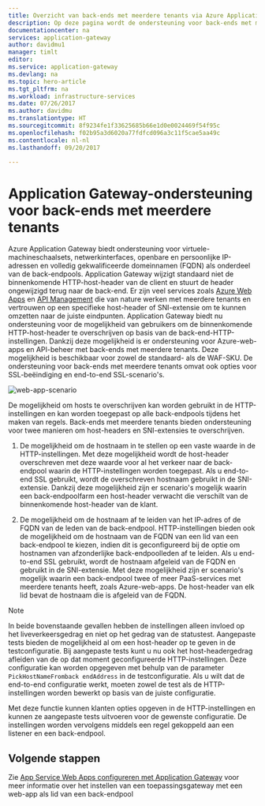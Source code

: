 ```yaml
---
title: Overzicht van back-ends met meerdere tenants via Azure Application Gateway | Microsoft Docs
description: Op deze pagina wordt de ondersteuning voor back-ends met meerdere tenants in Application Gateway beschreven.
documentationcenter: na
services: application-gateway
author: davidmu1
manager: timlt
editor: 
ms.service: application-gateway
ms.devlang: na
ms.topic: hero-article
ms.tgt_pltfrm: na
ms.workload: infrastructure-services
ms.date: 07/26/2017
ms.author: davidmu
ms.translationtype: HT
ms.sourcegitcommit: 8f9234fe1f33625685b66e1d0e0024469f54f95c
ms.openlocfilehash: f02b95a3d6020a77fdfcd096a3c11f5cae5aa49c
ms.contentlocale: nl-nl
ms.lasthandoff: 09/20/2017

---
```


# <a name="application-gateway-support-for-multi-tenant-back-ends"></a>Application Gateway-ondersteuning voor back-ends met meerdere tenants

Azure Application Gateway biedt ondersteuning voor virtuele-machineschaalsets, netwerkinterfaces, openbare en persoonlijke IP-adressen en volledig gekwalificeerde domeinnamen (FQDN) als onderdeel van de back-endpools. Application Gateway wijzigt standaard niet de binnenkomende HTTP-host-header van de client en stuurt de header ongewijzigd terug naar de back-end. Er zijn veel services zoals [Azure Web Apps](../app-service/app-service-web-overview.md) en [API Management](../api-management/api-management-key-concepts.md) die van nature werken met meerdere tenants en vertrouwen op een specifieke host-header of SNI-extensie om te kunnen omzetten naar de juiste eindpunten. Application Gateway biedt nu ondersteuning voor de mogelijkheid van gebruikers om de binnenkomende HTTP-host-header te overschrijven op basis van de back-end-HTTP-instellingen. Dankzij deze mogelijkheid is er ondersteuning voor Azure-web-apps en API-beheer met back-ends met meerdere tenants. Deze mogelijkheid is beschikbaar voor zowel de standaard- als de WAF-SKU. De ondersteuning voor back-ends met meerdere tenants omvat ook opties voor SSL-beëindiging en end-to-end SSL-scenario's.

![web-app-scenario](./media/application-gateway-web-app-overview/scenario.png)

De mogelijkheid om hosts te overschrijven kan worden gebruikt in de HTTP-instellingen en kan worden toegepast op alle back-endpools tijdens het maken van regels. Back-ends met meerdere tenants bieden ondersteuning voor twee manieren om host-headers en SNI-extensies te overschrijven.

1. De mogelijkheid om de hostnaam in te stellen op een vaste waarde in de HTTP-instellingen. Met deze mogelijkheid wordt de host-header overschreven met deze waarde voor al het verkeer naar de back-endpool waarin de HTTP-instellingen worden toegepast. Als u end-to-end SSL gebruikt, wordt de overschreven hostnaam gebruikt in de SNI-extensie. Dankzij deze mogelijkheid zijn er scenario's mogelijk waarin een back-endpoolfarm een host-header verwacht die verschilt van de binnenkomende host-header van de klant.

2. De mogelijkheid om de hostnaam af te leiden van het IP-adres of de FQDN van de leden van de back-endpool. HTTP-instellingen bieden ook de mogelijkheid om de hostnaam van de FQDN van een lid van een back-endpool te kiezen, indien dit is geconfigureerd bij de optie om hostnamen van afzonderlijke back-endpoolleden af te leiden. Als u end-to-end SSL gebruikt, wordt de hostnaam afgeleid van de FQDN en gebruikt in de SNI-extensie. Met deze mogelijkheid zijn er scenario's mogelijk waarin een back-endpool twee of meer PaaS-services met meerdere tenants heeft, zoals Azure-web-apps. De host-header van elk lid bevat de hostnaam die is afgeleid van de FQDN.

> [!NOTE]
> In beide bovenstaande gevallen hebben de instellingen alleen invloed op het liveverkeersgedrag en niet op het gedrag van de statustest. Aangepaste tests bieden de mogelijkheid al om een host-header op te geven in de testconfiguratie. Bij aangepaste tests kunt u nu ook het host-headergedrag afleiden van de op dat moment geconfigureerde HTTP-instellingen. Deze configuratie kan worden opgegeven met behulp van de parameter `PickHostNameFromback endAddress` in de testconfiguratie. Als u wilt dat de end-to-end configuratie werkt, moeten zowel de test als de HTTP-instellingen worden bewerkt op basis van de juiste configuratie.

Met deze functie kunnen klanten opties opgeven in de HTTP-instellingen en kunnen ze aangepaste tests uitvoeren voor de gewenste configuratie. De instellingen worden vervolgens middels een regel gekoppeld aan een listener en een back-endpool.

## <a name="next-steps"></a>Volgende stappen

Zie [App Service Web Apps configureren met Application Gateway](application-gateway-web-app-powershell.md) voor meer informatie over het instellen van een toepassingsgateway met een web-app als lid van een back-endpool

